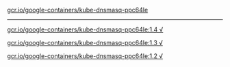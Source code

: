 [gcr.io/google-containers/kube-dnsmasq-ppc64le](https://hub.docker.com/r/anjia0532/kube-dnsmasq-ppc64le/tags/) 

----
[gcr.io/google-containers/kube-dnsmasq-ppc64le:1.4 √](https://hub.docker.com/r/anjia0532/kube-dnsmasq-ppc64le/tags/)

[gcr.io/google-containers/kube-dnsmasq-ppc64le:1.3 √](https://hub.docker.com/r/anjia0532/kube-dnsmasq-ppc64le/tags/)

[gcr.io/google-containers/kube-dnsmasq-ppc64le:1.2 √](https://hub.docker.com/r/anjia0532/kube-dnsmasq-ppc64le/tags/)

